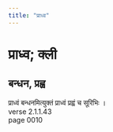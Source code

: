 ```yaml
---
title: "प्राध्व"
---
```


# प्राध्व; क्ली
## बन्धन, प्रह्व
प्राध्वं बन्धनमित्युक्तं प्राध्वं प्रह्वं च सूरिभिः ।<br />verse 2.1.1.43<br />page 0010

